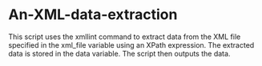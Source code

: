 # An-XML-data-extraction
This script uses the xmllint command to extract data from the XML file specified in the xml_file variable using an XPath expression. The extracted data is stored in the data variable. The script then outputs the data.
